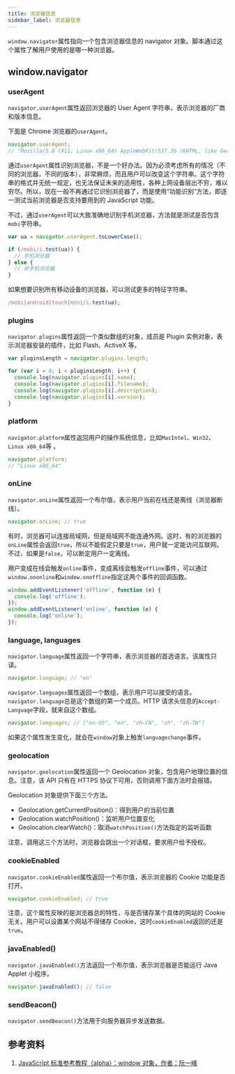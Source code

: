 ```yaml
---
title: 浏览器信息
sidebar_label: 浏览器信息
---
```


`window.navigator`属性指向一个包含浏览器信息的 navigator 对象。脚本通过这个属性了解用户使用的是哪一种浏览器。

## window.navigator

### userAgent

`navigator.userAgent`属性返回浏览器的 User Agent 字符串，表示浏览器的厂商和版本信息。

下面是 Chrome 浏览器的`userAgent`。

```javascript
navigator.userAgent;
// "Mozilla/5.0 (X11; Linux x86_64) AppleWebKit/537.36 (KHTML, like Gecko) Chrome/29.0.1547.57 Safari/537.36"
```

通过`userAgent`属性识别浏览器，不是一个好办法。因为必须考虑所有的情况（不同的浏览器，不同的版本），非常麻烦，而且用户可以改变这个字符串。这个字符串的格式并无统一规定，也无法保证未来的适用性，各种上网设备层出不穷，难以穷尽。所以，现在一般不再通过它识别浏览器了，而是使用“功能识别”方法，即逐一测试当前浏览器是否支持要用到的 JavaScript 功能。

不过，通过`userAgent`可以大致准确地识别手机浏览器，方法就是测试是否包含`mobi`字符串。

```javascript
var ua = navigator.userAgent.toLowerCase();

if (/mobi/i.test(ua)) {
  // 手机浏览器
} else {
  // 非手机浏览器
}
```

如果想要识别所有移动设备的浏览器，可以测试更多的特征字符串。

```javascript
/mobi|android|touch|mini/i.test(ua);
```

### plugins

`navigator.plugins`属性返回一个类似数组的对象，成员是 Plugin 实例对象，表示浏览器安装的插件，比如 Flash、ActiveX 等。

```javascript
var pluginsLength = navigator.plugins.length;

for (var i = 0; i < pluginsLength; i++) {
  console.log(navigator.plugins[i].name);
  console.log(navigator.plugins[i].filename);
  console.log(navigator.plugins[i].description);
  console.log(navigator.plugins[i].version);
}
```

### platform

`navigator.platform`属性返回用户的操作系统信息，比如`MacIntel`、`Win32`、`Linux x86_64`等 。

```javascript
navigator.platform;
// "Linux x86_64"
```

### onLine

`navigator.onLine`属性返回一个布尔值，表示用户当前在线还是离线（浏览器断线）。

```javascript
navigator.onLine; // true
```

有时，浏览器可以连接局域网，但是局域网不能连通外网。这时，有的浏览器的`onLine`属性会返回`true`，所以不能假定只要是`true`，用户就一定能访问互联网。不过，如果是`false`，可以断定用户一定离线。

用户变成在线会触发`online`事件，变成离线会触发`offline`事件，可以通过`window.ononline`和`window.onoffline`指定这两个事件的回调函数。

```javascript
window.addEventListener('offline', function (e) {
  console.log('offline');
});
window.addEventListener('online', function (e) {
  console.log('online');
});
```

### language, languages

`navigator.language`属性返回一个字符串，表示浏览器的首选语言。该属性只读。

```javascript
navigator.language; // "en"
```

`navigator.languages`属性返回一个数组，表示用户可以接受的语言。`navigator.language`总是这个数组的第一个成员。HTTP 请求头信息的`Accept-Language`字段，就来自这个数组。

```javascript
navigator.languages; // ["en-US", "en", "zh-CN", "zh", "zh-TW"]
```

如果这个属性发生变化，就会在`window`对象上触发`languagechange`事件。

### geolocation

`navigator.geolocation`属性返回一个 Geolocation 对象，包含用户地理位置的信息。注意，该 API 只有在 HTTPS 协议下可用，否则调用下面方法时会报错。

Geolocation 对象提供下面三个方法。

- Geolocation.getCurrentPosition()：得到用户的当前位置
- Geolocation.watchPosition()：监听用户位置变化
- Geolocation.clearWatch()：取消`watchPosition()`方法指定的监听函数

注意，调用这三个方法时，浏览器会跳出一个对话框，要求用户给予授权。

### cookieEnabled

`navigator.cookieEnabled`属性返回一个布尔值，表示浏览器的 Cookie 功能是否打开。

```javascript
navigator.cookieEnabled; // true
```

注意，这个属性反映的是浏览器总的特性，与是否储存某个具体的网站的 Cookie 无关。用户可以设置某个网站不得储存 Cookie，这时`cookieEnabled`返回的还是`true`。

### javaEnabled()

`navigator.javaEnabled()`方法返回一个布尔值，表示浏览器是否能运行 Java Applet 小程序。

```javascript
navigator.javaEnabled(); // false
```

### sendBeacon()

`navigator.sendBeacon()`方法用于向服务器异步发送数据。

## 参考资料

1. [JavaScript 标准参考教程（alpha）：window 对象，作者：阮一峰](http://javascript.ruanyifeng.com/bom/window.html)
